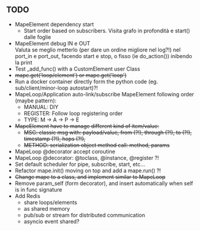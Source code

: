 ## TODO
* MapeElement dependency start
  * Start order based on subscribers.
    Visita grafo in profondità e start() dalle foglie
* MapeElement debug IN e OUT  
  Valuta se meglio metterlo (per dare un ordine migliore nel log?!) nel port_in e port_out, facendo start e stop, o fisso (ie do_action()) inibendo la print
* Test _add_func() with a CustomElement user Class
* ~~mape.get('loop/element') or mape.get('loop')~~
* Run a docker container directly form the python code (eg. sub/client/minor-loop autostart)?!
* MapeLoop/Application auto-link/subscribe MapeElement following order (maybe pattern):
  * MANUAL: DIY
  * REGISTER: Follow loop registering order
  * TYPE: M -> A -> P -> E
* ~~MapeElement have to manage different kind of item/value:~~
  * ~~MSG: classic msg with: payload/value, from (?!), through (?!), to (?!), timestamp (?!), hops (?!),~~ 
  * ~~METHOD: serialization object method call: method, params~~
* MapeLoop @decorator accept coroutine
* MapeLoop @decorator: @toclass, @instance, @register ?!
* Set default scheduler for pipe, subscribe, start, etc...
* Refactor mape.init() moving on top and add a mape.run() ?!
* ~~Change mape to a class, and implement similar to MapeLoop~~
* Remove param_self (form decorator), and insert automatically when self is in func signature
* Add Redis
  * share loops/elements 
  * as shared memory
  * pub/sub or stream for distributed communication
  * asyncio event shared?